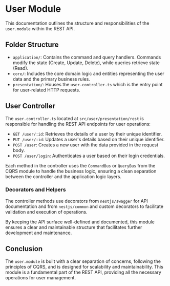 # User Module

This documentation outlines the structure and responsibilities of the `user.module` within the REST API.

## Folder Structure

- `application/`: Contains the command and query handlers. Commands modify the state (Create, Update, Delete), while queries retrieve state (Read).
- `core/`: Includes the core domain logic and entities representing the user data and the primary business rules.
- `presentation/`: Houses the `user.controller.ts` which is the entry point for user-related HTTP requests.

## User Controller

The `user.controller.ts` located at `src/user/presentation/rest` is responsible for handling the REST API endpoints for user operations:

- `GET /user/:id`: Retrieves the details of a user by their unique identifier.
- `PUT /user/:id`: Updates a user's details based on their unique identifier.
- `POST /user`: Creates a new user with the data provided in the request body.
- `POST /user/login`: Authenticates a user based on their login credentials.

Each method in the controller uses the `CommandBus` or `QueryBus` from the CQRS module to handle the business logic, ensuring a clean separation between the controller and the application logic layers.

### Decorators and Helpers

The controller methods use decorators from `nestjs/swagger` for API documentation and from `nestjs/common` and custom decorators to facilitate validation and execution of operations.

By keeping the API surface well-defined and documented, this module ensures a clear and maintainable structure that facilitates further development and maintenance.

## Conclusion

The `user.module` is built with a clear separation of concerns, following the principles of CQRS, and is designed for scalability and maintainability. This module is a fundamental part of the REST API, providing all the necessary operations for user management.
